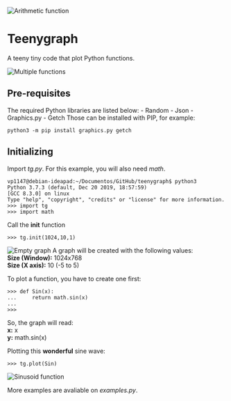 ![Arithmetic function](arit.png)

# Teenygraph
A teeny tiny code that plot Python functions.

![Multiple functions](multiple2.png)

## Pre-requisites
The required Python libraries are listed below:
	- Random
	- Json
	- Graphics.py
	- Getch
Those can be installed with PIP, for example:
```
python3 -m pip install graphics.py getch
```

## Initializing
Import _tg.py_. For this example, you will also need _math_.

```
vp1147@debian-ideapad:~/Documentos/GitHub/teenygraph$ python3
Python 3.7.3 (default, Dec 20 2019, 18:57:59) 
[GCC 8.3.0] on linux
Type "help", "copyright", "credits" or "license" for more information.
>>> import tg
>>> import math
```

Call the **init** function
```
>>> tg.init(1024,10,1)
```
![Empty graph](empty_graph.png)
A graph will be created with the following values:  
**Size (Window):** 1024x768  
**Size (X axis):** 10 (-5 to 5)  

To plot a function, you have to create one first:  
```
>>> def Sin(x):
...     return math.sin(x)
...
>>>
```
So, the graph will read:  
**x:** x  
**y:** math.sin(x)  

Plotting this **wonderful** sine wave:
```
>>> tg.plot(Sin)
```
![Sinusoid function](sin.png)

More examples are avaliable on _examples.py_.

